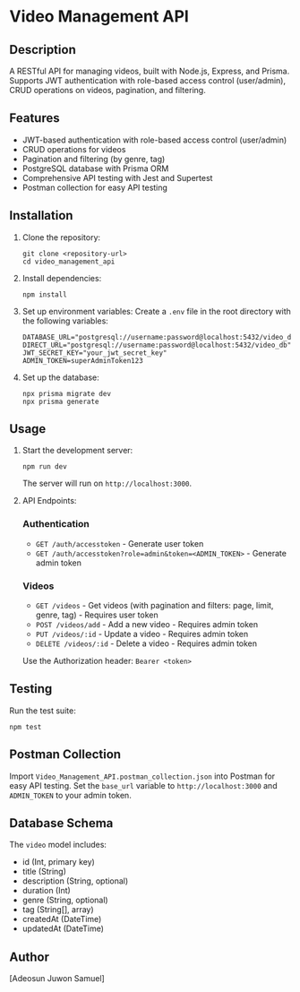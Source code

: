 # Video Management API

## Description

A RESTful API for managing videos, built with Node.js, Express, and Prisma. Supports JWT authentication with role-based access control (user/admin), CRUD operations on videos, pagination, and filtering.

## Features

- JWT-based authentication with role-based access control (user/admin)
- CRUD operations for videos
- Pagination and filtering (by genre, tag)
- PostgreSQL database with Prisma ORM
- Comprehensive API testing with Jest and Supertest
- Postman collection for easy API testing

## Installation

1. Clone the repository:
   ```
   git clone <repository-url>
   cd video_management_api
   ```

2. Install dependencies:
   ```
   npm install
   ```

3. Set up environment variables:
   Create a `.env` file in the root directory with the following variables:
   ```
   DATABASE_URL="postgresql://username:password@localhost:5432/video_db"
   DIRECT_URL="postgresql://username:password@localhost:5432/video_db"
   JWT_SECRET_KEY="your_jwt_secret_key"
   ADMIN_TOKEN=superAdminToken123
   ```

4. Set up the database:
   ```
   npx prisma migrate dev
   npx prisma generate
   ```

## Usage

1. Start the development server:
   ```
   npm run dev
   ```
   The server will run on `http://localhost:3000`.

2. API Endpoints:

   ### Authentication
   - `GET /auth/accesstoken` - Generate user token
   - `GET /auth/accesstoken?role=admin&token=<ADMIN_TOKEN>` - Generate admin token

   ### Videos
   - `GET /videos` - Get videos (with pagination and filters: page, limit, genre, tag) - Requires user token
   - `POST /videos/add` - Add a new video - Requires admin token
   - `PUT /videos/:id` - Update a video - Requires admin token
   - `DELETE /videos/:id` - Delete a video - Requires admin token

   Use the Authorization header: `Bearer <token>`

## Testing

Run the test suite:
```
npm test
```

## Postman Collection

Import `Video_Management_API.postman_collection.json` into Postman for easy API testing. Set the `base_url` variable to `http://localhost:3000` and `ADMIN_TOKEN` to your admin token.

## Database Schema

The `video` model includes:
- id (Int, primary key)
- title (String)
- description (String, optional)
- duration (Int)
- genre (String, optional)
- tag (String[], array)
- createdAt (DateTime)
- updatedAt (DateTime)


## Author

[Adeosun Juwon Samuel]
